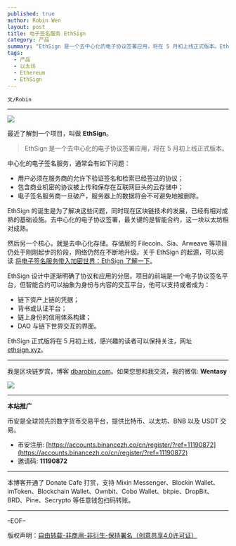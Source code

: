 ```yaml
---
published: true
author: Robin Wen
layout: post
title: 电子签名服务 EthSign
category: 产品
summary: "EthSign 是一个去中心化的电子协议签署应用，将在 5 月初上线正式版本。EthSign 的诞生是为了解决这些问题，同时现在区块链技术的发展，已经有相对成熟的基础设施。去中心化的电子协议签署，最关键的是智能合约，这一块以太坊相对成熟。EthSign 正式版将在 5 月初上线，感兴趣的读者可以保持关注，网址 ethsign.xyz。"
tags:
  - 产品
  - 以太坊
  - Ethereum
  - EthSign
---
```


`文/Robin`

***

![](https://cdn.dbarobin.com/c7kebx9.png)

最近了解到一个项目，叫做 **EthSign**。

> EthSign 是一个去中心化的电子协议签署应用，将在 5 月初上线正式版本。

中心化的电子签名服务，通常会有如下问题：

* 用户必须在服务商的允许下验证签名和检索已经签过的协议；
* 包含商业机密的协议被上传和保存在互联网巨头的云存储中；
* 电子签名服务商一旦破产，服务器上的数据将会不可避免地被删除。

EthSign 的诞生是为了解决这些问题，同时现在区块链技术的发展，已经有相对成熟的基础设施。去中心化的电子协议签署，最关键的是智能合约，这一块以太坊相对成熟。

然后另一个核心，就是去中心化存储。存储层的 Filecoin、Sia、Arweave 等项目仍处于刚刚起步的阶段，网络仍然在不断地升级。关于 EthSign 的起源，可以阅读 [将电子签名服务带入加密世界：EthSign 了解一下](https://www.chainnews.com/articles/746754115322.htm)。

EthSign 设计中逐渐明确了协议和应用的分层。项目的前端是一个电子协议签名平台，但智能合约可以抽象为身份与内容的交互平台，他可以支持或者成为：

* 链下资产上链的凭据；
* 背书或认证平台；
* 链上身份的信用体系构建；
* DAO 与链下世界交互的界面。

EthSign 正式版将在 5 月初上线，感兴趣的读者可以保持关注，网址 [ethsign.xyz](https://ethsign.xyz/)。

***

我是区块链罗宾，博客 [dbarobin.com](https://dbarobin.com/)。如果您想和我交流，我的微信: **Wentasy**

![](https://cdn.dbarobin.com/v4yywe2.png)

***

**本站推广**

币安是全球领先的数字货币交易平台，提供比特币、以太坊、BNB 以及 USDT 交易。

* 币安注册: [https://accounts.binancezh.co/cn/register/?ref=11190872](https://accounts.binancezh.co/cn/register/?ref=11190872)
* 邀请码: **11190872**

***

本博客开通了 Donate Cafe 打赏，支持 Mixin Messenger、Blockin Wallet、imToken、Blockchain Wallet、Ownbit、Cobo Wallet、bitpie、DropBit、BRD、Pine、Secrypto 等任意钱包扫码转账。

<center>
    <div class="--donate-button"
         data-button-id="f8b9df0d-af9a-460d-8258-d3f435445075"
    ></div>
</center>

***

–EOF–

版权声明：[自由转载-非商用-非衍生-保持署名（创意共享4.0许可证）](http://creativecommons.org/licenses/by-nc-nd/4.0/deed.zh)